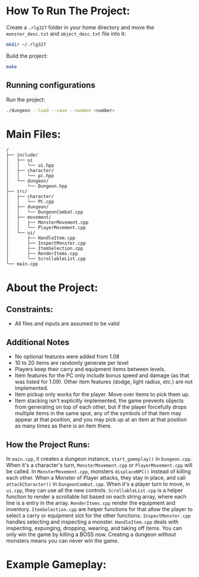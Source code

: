 # How To Run The Project:

 Create a `.rlg327` folder in your home directory and move the `monster_desc.txt` and `object_desc.txt` file into it:
```bash
mkdir ~/.rlg327
```

Build the project:
```bash
make
```

## Running configurations
Run the project:
```bash
./dungeon --load --save --nummon <number>
```


# Main Files:
```plain
/
├── include/
│   ├── ui
│   │   └── ui.hpp
│   ├── character/
│   │   └── pc.hpp
│   └── dungeon/
│       └── Dungeon.hpp
├── src/
│   ├── character/
│   │   └── PC.cpp
│   ├── dungeon/
│   │   └── DungeonCombat.cpp
│   ├── movement/
│   │   ├── MonsterMovement.cpp
│   │   └── PlayerMovement.cpp
│   └── ui/
│       ├── HandleItem.cpp
│       ├── InspectMonster.cpp
│       ├── ItemSelection.cpp
│       ├── RenderItems.cpp
│       └── ScrollableList.cpp
└── main.cpp
```

# About the Project:

## Constraints:
- All files and inputs are assumed to be valid

## Additional Notes
- No optional features were added from 1.08
- 10 to 20 items are randomly generate per level
- Players keep their carry and equipment items between levels.
- Item features for the PC only include bonus speed and damage (as that was listed for 1.09). Other item features (dodge, light radius, etc.) are not implemented.
- Item pickup only works for the player. Move over items to pick them up.
- Item stacking isn't explicitly implemented, the game prevents objects from generating on top of each other, but if the player forcefully drops multiple items in the same spot, any of the symbols of that item may appear at that position, and you may pick up at an item at that position as many times as there is an item there.

## How the Project Runs:
In `main.cpp`, it creates a dungeon instance, `start_gameplay()` in `Dungeon.cpp`.  When it's a character's turn, `MonsterMovement.cpp` or `PlayerMovement.cpp` will be called. In `MonsterMovement.cpp`, monsters `displaceNPC()` instead of killing each other. When a Monster of Player attacks, they stay in place, and call `attackCharacter()` in `DungeonCombat.cpp`. When it's a player turn to move, in `ui.cpp`, they can use all the new controls.  `ScrollableList.cpp` is a helper function to render a scrollable list based on each string array, where each line is a entry in the array. `RenderItems.cpp` render the equipment and inventory. `ItemSelection.cpp` are helper functions for that allow the player to select a carry or equipment slot for the other functions. `InspectMonster.cpp` handles selecting and inspecting a monster. `HandleItem.cpp` deals with inspecting, expunging, dropping, wearing, and taking off items. You can only win the game by killing a BOSS now. Creating a dungeon without monsters means you can never win the game.


# Example Gameplay:
